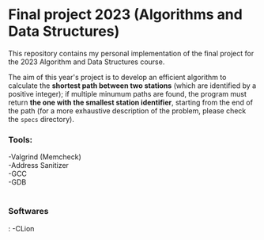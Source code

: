 # Final project 2023 (Algorithms and Data Structures)

<p>This repository contains my personal implementation of the final project for the 2023 Algorithm and Data Structures course.

The aim of this year's project is to develop an efficient algorithm to calculate the **shortest path between two stations** (which are identified by a positive integer); if multiple minumum paths are found, the program must return **the one with the smallest station identifier**, starting from the end of the path (for a more exhaustive description of the problem, please check the `specs` directory).</p>

<p>
  
  <h3> 

  **Tools**: 
  
  </h3>
  -Valgrind (Memcheck) <br>
  -Address Sanitizer <br>
  -GCC <br>
  -GDB <br>
<br>
  <h3>
    
  **Softwares**
  
  </h3>:
  -CLion <br>
</p>
